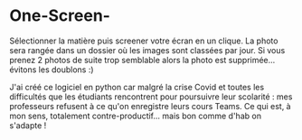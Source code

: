 # One-Screen-
Sélectionner la matière puis screener votre écran en un clique. La photo sera rangée dans un dossier où les images sont classées par jour.
Si vous prenez 2 photos de suite trop semblable alors la photo est supprimée... évitons les doublons :)

J'ai créé ce logiciel en python car malgré la crise Covid et toutes les difficultés que les étudiants rencontrent pour poursuivre leur scolarité : mes professeurs refusent à ce qu'on enregistre leurs cours Teams. Ce qui est, à mon sens, totalement contre-productif... mais bon comme d'hab on s'adapte !

